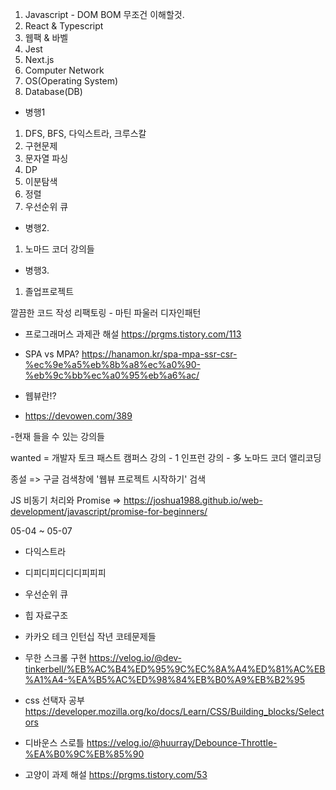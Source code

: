 1. Javascript - DOM BOM 무조건 이해할것.
2. React & Typescript 
3. 웹팩 & 바벨
4. Jest
5. Next.js
6. Computer Network
7. OS(Operating System)
8. Database(DB)


- 병행1
1. DFS, BFS, 다익스트라, 크루스칼
2. 구현문제
3. 문자열 파싱
4. DP
5. 이분탐색
6. 정렬
7. 우선순위 큐 
   
- 병행2.
1. 노마드 코더 강의들

- 병행3. 
1. 졸업프로젝트
  
깔끔한 코드 작성
리팩토링 - 마틴 파울러
디자인패턴


- 프로그래머스 과제관 해설
https://prgms.tistory.com/113


- SPA vs MPA?
https://hanamon.kr/spa-mpa-ssr-csr-%ec%9e%a5%eb%8b%a8%ec%a0%90-%eb%9c%bb%ec%a0%95%eb%a6%ac/

- 웹뷰란!?
- https://devowen.com/389

-현재 들을 수 있는 강의들

wanted = 개발자 토크
패스트 캠퍼스 강의 - 1
인프런 강의 - 多
노마드 코더
앨리코딩

종설 => 구글 검색창에 '웹뷰 프로젝트 시작하기' 검색

JS 비동기 처리와 Promise
=> https://joshua1988.github.io/web-development/javascript/promise-for-beginners/


05-04 ~ 05-07
- 다익스트라
- 디피디피디디디피피피
- 우선순위 큐 
- 힙 자료구조 
- 카카오 테크 인턴십 작년 코테문제들

- 무한 스크롤 구현
https://velog.io/@dev-tinkerbell/%EB%AC%B4%ED%95%9C%EC%8A%A4%ED%81%AC%EB%A1%A4-%EA%B5%AC%ED%98%84%EB%B0%A9%EB%B2%95

- css 선택자 공부 
https://developer.mozilla.org/ko/docs/Learn/CSS/Building_blocks/Selectors

- 디바운스 스로틀
https://velog.io/@huurray/Debounce-Throttle-%EA%B0%9C%EB%85%90

- 고양이 과제 해설
https://prgms.tistory.com/53
